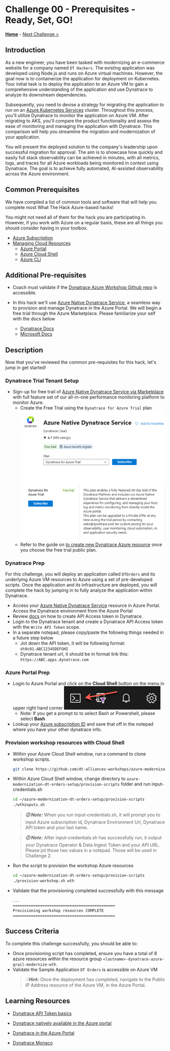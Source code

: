 # Challenge 00 - Prerequisites - Ready, Set, GO!

**[Home](../README.md)** - [Next Challenge >](./Challenge-01.md)

<!-- 
**_This is a template for "Challenge Zero" which focuses on getting prerequisites set up for the hack. The italicized text provides hints & examples of what should or should NOT go in each section._**

**_We have included links to some common What The Hack pre-reqs in this template. All common prerequisite links go to the WTH-CommonPrerequisites page where there are more details on what each tool's purpose is._**

**_You should remove any common pre-reqs that are not required for your hack. Then add additional pre-reqs that are required for your hack in the Description section below._**

**_You should remove all italicized & sample text in this template and replace with your content._**
-->

## Introduction

 As a new engineer, you have been tasked with modernizing an e-commerce website for a company named `DT Hackers`. The existing application was developed using Node.js and runs on Azure virtual machines. However, the goal now is to containerize the application for deployment on Kubernetes. Your initial task is to deploy the application to an Azure VM to gain a comprehensive understanding of the application and use Dynatrace to analyze its downstream dependencies.

 Subsequently, you need to devise a strategy for migrating the application to run on an [Azure Kubernetes Services](https://azure.microsoft.com/en-us/products/kubernetes-service) cluster.  Throughout this process, you'll utilize Dynatrace to monitor the application on Azure VM. After migrating to AKS, you'll compare the product functionality and assess the ease of monitoring and managing the application with Dynatrace. This comparison will help you streamline the migration and modernization of your application.

 You will present the deployed solution to the company's leadership upon successful migration for approval. The aim is to showcase how quickly and easily full stack observability can be achieved in minutes, with all metrics, logs, and traces for all Azure workloads being monitored in context using Dynatrace. The goal is to achieve fully automated, AI-assisted observability across the Azure environment.

## Common Prerequisites

We have compiled a list of common tools and software that will help you complete most What The Hack Azure-based hacks!

You might not need all of them for the hack you are participating in. However, if you work with Azure on a regular basis, these are all things you should consider having in your toolbox.

<!-- If you are editing this template manually, be aware that these links are only designed to work if this Markdown file is in the /xxx-HackName/Student/ folder of your hack. -->

- [Azure Subscription](../../000-HowToHack/WTH-Common-Prerequisites.md#azure-subscription)
- [Managing Cloud Resources](../../000-HowToHack/WTH-Common-Prerequisites.md#managing-cloud-resources)
  - [Azure Portal](../../000-HowToHack/WTH-Common-Prerequisites.md#azure-portal)  
  - [Azure Cloud Shell](../../000-HowToHack/WTH-Common-Prerequisites.md#azure-cloud-shell)
  - [Azure CLI](../../000-HowToHack/WTH-Common-Prerequisites.md#azure-cli)


## Additional Pre-requisites

- Coach must validate if the [Dynatrace Azure Workshop Github repo](https://github.com/dt-alliances-workshops/azure-modernization-dt-orders-setup/) is accessible. 

- In this hack we'll use [Azure Native Dynatrace Service](https://www.dynatrace.com/news/blog/using-dynatrace-on-microsoft-azure/), a seamless way to provision and manage Dynatrace in the Azure Portal.  We will begin a free trial through the Azure Marketplace.  Please familiarize your self with the docs below
    - [Dynatrace Docs](https://docs.dynatrace.com/docs/setup-and-configuration/setup-on-cloud-platforms/microsoft-azure-services/azure-platform/azure-native-integration)
    - [Microsoft Docs](https://learn.microsoft.com/en-us/azure/partner-solutions/dynatrace/dynatrace-overview)

## Description
<!--
_This section should clearly state any additional prerequisite tools that need to be installed or set up in the Azure environment that the student will hack in._

_While ordered lists are generally not welcome in What The Hack challenge descriptions, you can use one here in Challenge Zero IF and only IF the steps you are asking the student to perform are not core to the learning objectives of the hack._

_For example, if the hack is on IoT Devices and you want the student to deploy an ARM/Bicep template that sets up the environment they will hack in without them needing to understand how ARM/Bicep templates work, you can provide step-by-step instructions on how to deploy the ARM/Bicep template._

_Optionally, you may provide resource files such as a sample application, code snippets, or templates as learning aids for the students. These files are stored in the hack's `Student/Resources` folder. It is the coach's responsibility to package these resources into a Resources.zip file and provide it to the students at the start of the hack. You should leave the sample text below in that refers to the Resources.zip file._

**\*NOTE:** Do NOT provide direct links to files or folders in the What The Hack repository from the student guide. Instead, you should refer to the Resources.zip file provided by the coach.\*

**\*NOTE:** Any direct links to the What The Hack repo will be flagged for review during the review process by the WTH V-Team, including exception cases.\*

_Sample challenge zero text for the IoT Hack Of The Century:_
-->

Now that you've reviewed the common pre-requisites for this hack, let's jump in get started!

<!-- Your coach will also provide you with a Resources.zip file that contains resources you will need to complete the hack. If you plan to work locally, you should unpack it on your workstation. If you plan to use the Azure Cloud Shell, you should upload it to the Cloud Shell and unpack it there. -->

### Dynatrace Trial Tenant Setup

* Sign-up for free trail of [Azure Native Dynatrace Service via Marketplace](https://azuremarketplace.microsoft.com/en-US/marketplace/apps/dynatrace.dynatrace_portal_integration?tab=Overview) with full feature set of our all-in-one performance monitoring platform to monitor Azure.
   - Create the Free Trial using the `Dynatrace for Azure Trial` plan
        <img src="images/dynatrace-plans-free-trial.png"  width="500"/>
   -  Refer to the guide on [to create new Dynatrace Azure resource](https://learn.microsoft.com/en-us/azure/partner-solutions/dynatrace/dynatrace-create#create-a-dynatrace-resource-in-azure) once you choose the free trial public plan.

 ### Dynatrace Prep

 For this challenge, you will deploy an application called ``DTOrders`` and its underlying Azure VM resources to Azure using a set of pre-developed scripts. Once the application and its infrastructure are deployed, you will complete the hack by jumping in to fully analyze the application within Dynatrace.


- Access your [Azure Native Dynatrace Service](https://docs.dynatrace.com/docs/setup-and-configuration/setup-on-cloud-platforms/microsoft-azure-services/azure-platform/azure-native-integration#access-your-dynatrace-environment) resource in Azure Portal.  Access the Dynatrace environment from the Azure Portal
- Review [docs](https://www.dynatrace.com/support/help/dynatrace-api/basics/dynatrace-api-authentication#create-token) on how to create API Access token in Dynatrace. 
- Login to the Dynatrace tenant and create a Dynatrace API Access token with the  ``Write API Token`` scope.
- In a separate notepad, please copy/paste the following things needed in a future step below  
  - Jot down the API token, it will be following format: ``dt0c01.ABC12345DEFGHI``
  - Dynatrace tenant url, it should be in format link this: ``https://ABC.apps.dynatrace.com``

### Azure Portal Prep
 - Login to Azure Portal and click on the **Cloud Shell** button on the menu in upper right hand corner ![](images/portal-shell-button.png)
    - Note: If you get a prompt to to select Bash or Powershell, please select **Bash**
- Lookup your [Azure subscription ID](https://learn.microsoft.com/en-us/azure/azure-portal/get-subscription-tenant-id) and save that off in the notepad where you have your other dynatrace info.

### Provision workshop resources with Cloud Shell
- Within your Azure Cloud Shell window, run a command to clone workshop scripts.
    ```bash    
    git clone https://github.com/dt-alliances-workshops/azure-modernization-dt-orders-setup.git
    ```
- Within Azure Cloud Shell window, change directory to  ``azure-modernization-dt-orders-setup/provision-scripts`` folder and run input-credentials.sh
    ```bash
    cd ~/azure-modernization-dt-orders-setup/provision-scripts
    ./wthinputs.sh
    ```
  > ***🛈 Note:*** When you run input-credentials.sh, it will prompt you to input Azure subscription id, Dynatrace Environment Url, Dynatrace API token and your last name.

  > ***🛈 Note:*** After input-credentials.sh has successfully run, it output your Dynatrace Operator & Data Ingest Token and your API URL.  Please jot those two values in a notepad. Those will be used in Challenge 2.

- Run the script to provision the workshop Azure resources
     ```bash
    cd ~/azure-modernization-dt-orders-setup/provision-scripts
    ./provision-workshop.sh wth
    ```
- Validate that the provisioning completed successfully with this message
    ``` ...
    ...
    =============================================
    Provisioning workshop resources COMPLETE
    =============================================
    ```




## Success Criteria

To complete this challenge successfully, you should be able to:

- Once provisioning script has completed, ensure you have  a total of 8 azure resources within the resource group `<lastname>-dynatrace-azure-grail-modernize-wth`.
- Validate the Sample Application ``DT Orders`` is accessible on Azure VM
    >💡**Hint:** Once the deployment has completed, navigate to the Public IP Address resource of the Azure VM, in the Azure Portal.
    


## Learning Resources

- [Dynatrace API Token basics](https://www.dynatrace.com/support/help/dynatrace-api/basics/dynatrace-api-authentication)
- [Dynatrace natively available in the Azure portal ](https://www.dynatrace.com/news/blog/using-dynatrace-on-microsoft-azure/)
- [Dynatrace in the Azure Portal](https://www.dynatrace.com/support/help/get-started/saas/azure-native-integration)

- [Dynatrace Monaco](https://dynatrace.github.io/dynatrace-monitoring-as-code/)
